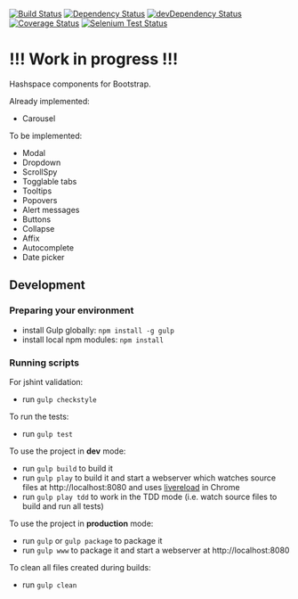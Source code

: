 [![Build Status](https://secure.travis-ci.org/ariatemplates/hashspace-bootstrap.png)](http://travis-ci.org/ariatemplates/hashspace-bootstrap)
[![Dependency Status](https://david-dm.org/ariatemplates/hashspace-bootstrap.svg)](https://david-dm.org/ariatemplates/hashspace-bootstrap)
[![devDependency Status](https://david-dm.org/ariatemplates/hashspace-bootstrap/dev-status.png)](https://david-dm.org/ariatemplates/hashspace-bootstrap#info=devDependencies)
[![Coverage Status](https://coveralls.io/repos/ariatemplates/hashspace-bootstrap/badge.png?branch=master)](https://coveralls.io/r/ariatemplates/hashspace-bootstrap?branch=master)
[![Selenium Test Status](https://saucelabs.com/browser-matrix/hashspace-bootstrap.svg)](https://saucelabs.com/u/hashspace-bootstrap)

!!! Work in progress !!!
========================

Hashspace components for Bootstrap.  

Already implemented:
 - Carousel

To be implemented:
 - Modal
 - Dropdown
 - ScrollSpy
 - Togglable tabs
 - Tooltips
 - Popovers
 - Alert messages
 - Buttons
 - Collapse
 - Affix
 - Autocomplete
 - Date picker

## Development

### Preparing your environment

- install Gulp  globally: `npm install -g gulp`
- install local npm modules: `npm install`

### Running scripts

For jshint validation:

- run `gulp checkstyle`

To run the tests:

- run `gulp test`

To use the project in **dev** mode:

- run `gulp build` to build it
- run `gulp play` to build it and start a webserver which watches source files at http://localhost:8080 and uses [livereload](http://livereload.com/) in Chrome
- run `gulp play tdd` to work in the TDD mode (i.e. watch source files to build and run all tests)

To use the project in **production** mode:

- run `gulp` or `gulp package` to package it
- run `gulp www` to package it and start a webserver at http://localhost:8080

To clean all files created during builds:

- run `gulp clean`
